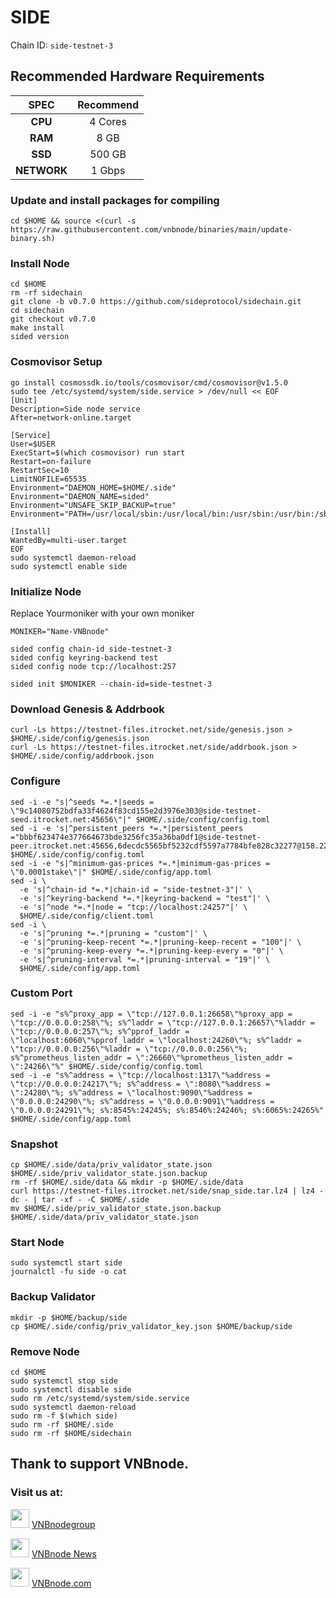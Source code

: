 # SIDE
Chain ID: `side-testnet-3`

## Recommended Hardware Requirements

|   SPEC      |       Recommend          |
| :---------: | :-----------------------:|
|   **CPU**   |        4 Cores           |
|   **RAM**   |        8 GB              |
|   **SSD**   |        500 GB            |
| **NETWORK** |        1 Gbps            |

### Update and install packages for compiling
```
cd $HOME && source <(curl -s https://raw.githubusercontent.com/vnbnode/binaries/main/update-binary.sh)
```

### Install Node
```
cd $HOME
rm -rf sidechain
git clone -b v0.7.0 https://github.com/sideprotocol/sidechain.git
cd sidechain
git checkout v0.7.0
make install
sided version
```

### Cosmovisor Setup
```
go install cosmossdk.io/tools/cosmovisor/cmd/cosmovisor@v1.5.0
sudo tee /etc/systemd/system/side.service > /dev/null << EOF
[Unit]
Description=Side node service
After=network-online.target
 
[Service]
User=$USER
ExecStart=$(which cosmovisor) run start
Restart=on-failure
RestartSec=10
LimitNOFILE=65535
Environment="DAEMON_HOME=$HOME/.side"
Environment="DAEMON_NAME=sided"
Environment="UNSAFE_SKIP_BACKUP=true"
Environment="PATH=/usr/local/sbin:/usr/local/bin:/usr/sbin:/usr/bin:/sbin:/bin:/usr/games:/usr/local/games:/snap/bin:$HOME/.side/cosmovisor/current/bin"
 
[Install]
WantedBy=multi-user.target
EOF
sudo systemctl daemon-reload
sudo systemctl enable side
```

### Initialize Node
Replace Yourmoniker with your own moniker
```
MONIKER="Name-VNBnode"
```
```
sided config chain-id side-testnet-3	
sided config keyring-backend test
sided config node tcp://localhost:257
```
```
sided init $MONIKER --chain-id=side-testnet-3
```

### Download Genesis & Addrbook
```
curl -Ls https://testnet-files.itrocket.net/side/genesis.json > $HOME/.side/config/genesis.json
curl -Ls https://testnet-files.itrocket.net/side/addrbook.json > $HOME/.side/config/addrbook.json
```

### Configure
```
sed -i -e "s|^seeds *=.*|seeds = \"9c14080752bdfa33f4624f83cd155e2d3976e303@side-testnet-seed.itrocket.net:45656\"|" $HOME/.side/config/config.toml
sed -i -e 's|^persistent_peers *=.*|persistent_peers ="bbbf623474e377664673bde3256fc35a36ba0df1@side-testnet-peer.itrocket.net:45656,6decdc5565bf5232cdf5597a7784bfe828c32277@158.220.126.137:11656,e9ee4fb923d5aab89207df36ce660ff1b882fc72@136.243.33.177:21656,169332e1a5aad8e49fced765992201774a754cd0@95.216.27.29:34656,2a6d31c23160e49db1f03a884dc7b9602fffe895@176.9.126.85:30004,b588e261519d49e436fc503af5b602810110bd36@194.163.149.7:26656,ca3379b48e196c3ef910a08452b459b0f327fdb6@95.216.3.115:34656,2780ffa710b0d42dacc4eeffb4c6bc145ef6636f@38.129.16.236:26656,162c0fffde8769b85fa84db97bb136b1016c0c83@38.242.205.192:26656,53e164d1b28ba845da0cec828b4f69fe1e8bf78a@65.108.153.66:26656,64bc7a0fb50832ff70b11d633038486c912d5220@170.64.163.55:26656"|' $HOME/.side/config/config.toml
sed -i -e "s|^minimum-gas-prices *=.*|minimum-gas-prices = \"0.0001stake\"|" $HOME/.side/config/app.toml
sed -i \
  -e 's|^chain-id *=.*|chain-id = "side-testnet-3"|' \
  -e 's|^keyring-backend *=.*|keyring-backend = "test"|' \
  -e 's|^node *=.*|node = "tcp://localhost:24257"|' \
  $HOME/.side/config/client.toml
sed -i \
  -e 's|^pruning *=.*|pruning = "custom"|' \
  -e 's|^pruning-keep-recent *=.*|pruning-keep-recent = "100"|' \
  -e 's|^pruning-keep-every *=.*|pruning-keep-every = "0"|' \
  -e 's|^pruning-interval *=.*|pruning-interval = "19"|' \
  $HOME/.side/config/app.toml
```

### Custom Port
```
sed -i -e "s%^proxy_app = \"tcp://127.0.0.1:26658\"%proxy_app = \"tcp://0.0.0.0:258\"%; s%^laddr = \"tcp://127.0.0.1:26657\"%laddr = \"tcp://0.0.0.0:257\"%; s%^pprof_laddr = \"localhost:6060\"%pprof_laddr = \"localhost:24260\"%; s%^laddr = \"tcp://0.0.0.0:256\"%laddr = \"tcp://0.0.0.0:256\"%; s%^prometheus_listen_addr = \":26660\"%prometheus_listen_addr = \":24266\"%" $HOME/.side/config/config.toml
sed -i -e "s%^address = \"tcp://localhost:1317\"%address = \"tcp://0.0.0.0:24217\"%; s%^address = \":8080\"%address = \":24280\"%; s%^address = \"localhost:9090\"%address = \"0.0.0.0:24290\"%; s%^address = \"0.0.0.0:9091\"%address = \"0.0.0.0:24291\"%; s%:8545%:24245%; s%:8546%:24246%; s%:6065%:24265%" $HOME/.side/config/app.toml
```

### Snapshot
```
cp $HOME/.side/data/priv_validator_state.json $HOME/.side/priv_validator_state.json.backup
rm -rf $HOME/.side/data && mkdir -p $HOME/.side/data
curl https://testnet-files.itrocket.net/side/snap_side.tar.lz4 | lz4 -dc - | tar -xf - -C $HOME/.side
mv $HOME/.side/priv_validator_state.json.backup $HOME/.side/data/priv_validator_state.json
```

### Start Node
```
sudo systemctl start side
journalctl -fu side -o cat
```

### Backup Validator
```
mkdir -p $HOME/backup/side
cp $HOME/.side/config/priv_validator_key.json $HOME/backup/side
```

### Remove Node
```
cd $HOME
sudo systemctl stop side
sudo systemctl disable side
sudo rm /etc/systemd/system/side.service
sudo systemctl daemon-reload
sudo rm -f $(which side)
sudo rm -rf $HOME/.side
sudo rm -rf $HOME/sidechain
```

## Thank to support VNBnode.
### Visit us at:

<img src="https://user-images.githubusercontent.com/50621007/183283867-56b4d69f-bc6e-4939-b00a-72aa019d1aea.png" width="30"/> <a href="https://t.me/VNBnodegroup" target="_blank">VNBnodegroup</a>

<img src="https://user-images.githubusercontent.com/50621007/183283867-56b4d69f-bc6e-4939-b00a-72aa019d1aea.png" width="30"/> <a href="https://t.me/Vnbnode" target="_blank">VNBnode News</a>

<img src="https://github.com/vnbnode/binaries/blob/main/Logo/VNBnode.jpg" width="30"/> <a href="https://VNBnode.com" target="_blank">VNBnode.com</a>
